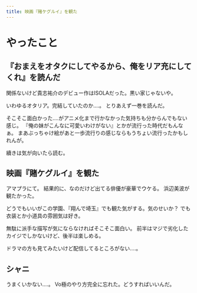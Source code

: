 ```yaml
---
title: 映画『賭ケグルイ』を観た
---
```


# やったこと

## 『おまえをオタクにしてやるから、俺をリア充にしてくれ』を読んだ

関係ないけど貴志祐介のデビュー作はISOLAだった。黒い家じゃないや。

いわゆるオタリア。完結していたのか‥‥。
とりあえず一巻を読んだ。

そこそこ面白かった‥‥がアニメ化まで行かなかった気持ちも分からんでもない感じ。
『俺の妹がこんなに可愛いわけがない』とかが流行った時代だもんなぁ。
まあぶっちゃけ絵があと一歩流行りの感じならもうちょい流行ったかもしれんが。

續きは気が向いたら読む。

## 映画『賭ケグルイ』を観た

アマプラにて。
結果的に、なのだけど出てる俳優が豪華でウケる。
浜辺美波が観たかった。

どうでもいいがこの学園、『翔んで埼玉』でも観た気がする。気のせいか？
でも衣装とか小道具の雰囲気は好き。

無駄に派手な描写が気にならなければそこそこ面白い。
前半はマジで劣化したカイジでしかないけど、後半は楽しめる。

ドラマの方も見てみたいけど配信してるところがない‥‥。

## シャニ

うまくいかない‥‥。
Vo極のやり方完全に忘れた。どうすればいいんだ。
